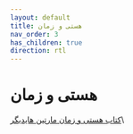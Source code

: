 ```yaml
---
layout: default
title: هستی و زمان
nav_order: 3
has_children: true
direction: rtl
---
```


# هستی و زمان
[کتاب هستی و زمان مارتین هایدیگر](/assets/being-and-time.pdf)\
